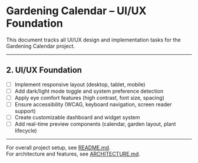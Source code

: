 # Gardening Calendar – UI/UX Foundation

This document tracks all UI/UX design and implementation tasks for the Gardening Calendar project.

---

## 2. UI/UX Foundation

- [ ] Implement responsive layout (desktop, tablet, mobile)
- [ ] Add dark/light mode toggle and system preference detection
- [ ] Apply eye comfort features (high contrast, font size, spacing)
- [ ] Ensure accessibility (WCAG, keyboard navigation, screen reader support)
- [ ] Create customizable dashboard and widget system
- [ ] Add real-time preview components (calendar, garden layout, plant lifecycle)

---

For overall project setup, see [README.md](./README.md).  
For architecture and features, see [ARCHITECTURE.md](./ARCHITECTURE.md).
